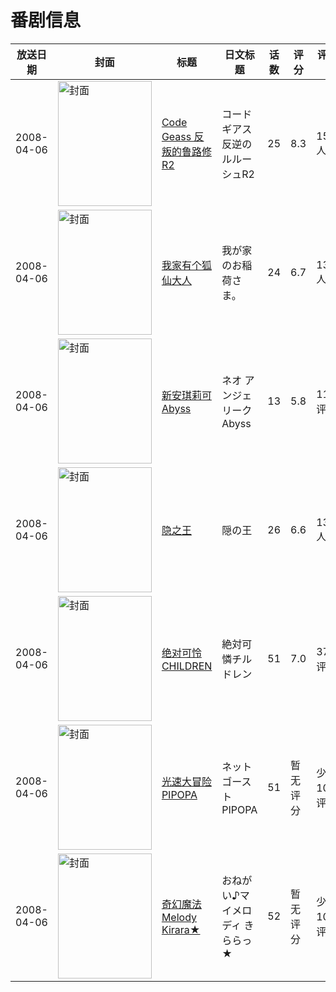 # 番剧信息

|放送日期|封面|标题|日文标题|话数|评分|评分人数|
|---|---|---|---|---|---|---|
|2008-04-06|<img src="//lain.bgm.tv/pic/cover/c/c9/f0/8_wK0z3.jpg" alt="封面" style="width:150px;height:200px;object-fit:cover;">|[Code Geass 反叛的鲁路修R2](https://bangumi.tv/subject/8)|コードギアス 反逆のルルーシュR2|25|8.3|15343人评分|
|2008-04-06|<img src="//lain.bgm.tv/pic/cover/c/5b/8a/317_jfglf.jpg" alt="封面" style="width:150px;height:200px;object-fit:cover;">|[我家有个狐仙大人](https://bangumi.tv/subject/317)|我が家のお稲荷さま。|24|6.7|1377人评分|
|2008-04-06|<img src="//lain.bgm.tv/pic/cover/c/31/b3/1009_H4lKF.jpg" alt="封面" style="width:150px;height:200px;object-fit:cover;">|[新安琪莉可Abyss](https://bangumi.tv/subject/1009)|ネオ アンジェリーク Abyss|13|5.8|116人评分|
|2008-04-06|<img src="//lain.bgm.tv/pic/cover/c/fa/24/2286_gja2Q.jpg" alt="封面" style="width:150px;height:200px;object-fit:cover;">|[隐之王](https://bangumi.tv/subject/2286)|隠の王|26|6.6|1357人评分|
|2008-04-06|<img src="//lain.bgm.tv/pic/cover/c/65/17/5475_m8tMz.jpg" alt="封面" style="width:150px;height:200px;object-fit:cover;">|[绝对可怜CHILDREN](https://bangumi.tv/subject/5475)|絶対可憐チルドレン|51|7.0|372人评分|
|2008-04-06|<img src="//lain.bgm.tv/pic/cover/c/f3/9e/147200_lkLUI.jpg" alt="封面" style="width:150px;height:200px;object-fit:cover;">|[光速大冒险PIPOPA](https://bangumi.tv/subject/147200)|ネットゴーストPIPOPA|51|暂无评分|少于10人评分|
|2008-04-06|<img src="//lain.bgm.tv/pic/cover/c/a1/22/192008_lYoYS.jpg" alt="封面" style="width:150px;height:200px;object-fit:cover;">|[奇幻魔法Melody Kirara★](https://bangumi.tv/subject/192008)|おねがい♪マイメロディ きららっ★|52|暂无评分|少于10人评分|
